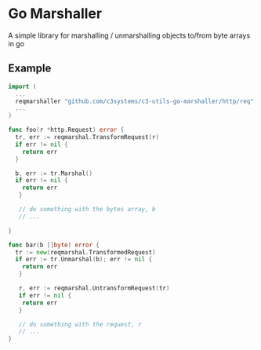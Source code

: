 # Go Marshaller
A simple library for marshalling / unmarshalling objects to/from byte arrays in go

## Example
~~~go
import (
  ...
  reqmarshaller "github.com/c3systems/c3-utils-go-marshaller/http/req"
  ...
)

func foo(r *http.Request) error {
  tr, err := reqmarshal.TransformRequest(r)
  if err != nil {
    return err
  }

  b, err := tr.Marshal()
  if err != nil {
    return err
   }

   // do something with the bytes array, b
   // ...

}

func bar(b []byte) error {
  tr := new(reqmarshal.TransformedRequest)
  if err := tr.Unmarshal(b); err != nil {
    return err
   }

   r, err := reqmarshal.UntransformRequest(tr)
   if err != nil {
    return err
   }

   // do something with the request, r
   // ...
}
~~~

